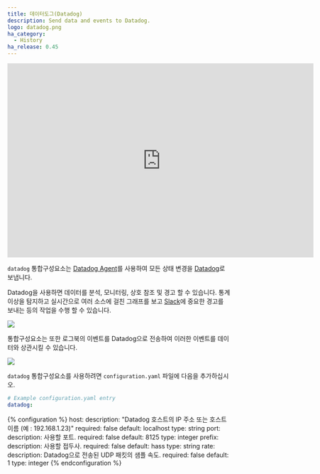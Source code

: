 ```yaml
---
title: 데이터도그(Datadog)
description: Send data and events to Datadog.
logo: datadog.png
ha_category:
  - History
ha_release: 0.45
---
```


<iframe width="690" height="437" src="https://www.youtube.com/embed/YHmCQ5GVeTk" frameborder="0" allow="accelerometer; autoplay; encrypted-media; gyroscope; picture-in-picture" allowfullscreen></iframe>


`datadog` 통합구성요소는 [Datadog Agent](https://docs.datadoghq.com/guides/basic_agent_usage/)를 사용하여 모든 상태 변경을 [Datadog](https://www.datadoghq.com/)로 보냅니다.

Datadog을 사용하면 데이터를 분석, 모니터링, 상호 참조 및 경고 할 수 있습니다. 통계 이상을 탐지하고 실시간으로 여러 소스에 걸친 그래프를 보고 [Slack](https://slack.com/intl/en-kr/)에 중요한 경고를 보내는 등의 작업을 수행 할 수 있습니다.

<p class='img'>
  <img src='{{site_root}}/images/screenshots/datadog-board-example.png' />
</p>

통합구성요소는 또한 로그북의 이벤트를 Datadog으로 전송하여 이러한 이벤트를 데이터와 상관시킬 수 있습니다.

<p class='img'>
  <img src='{{site_root}}/images/screenshots/datadog-event-stream.png' />
</p>

`datadog` 통합구성요소를 사용하려면 `configuration.yaml` 파일에 다음을 추가하십시오.

```yaml
# Example configuration.yaml entry
datadog:
```

{% configuration %}
host:
  description: "Datadog 호스트의 IP 주소 또는 호스트 이름 (예 : 192.168.1.23)"
  required: false
  default: localhost
  type: string
port:
  description: 사용할 포트.
  required: false
  default: 8125
  type: integer
prefix:
  description: 사용할 접두사.
  required: false
  default: hass
  type: string
rate:
  description: Datadog으로 전송된 UDP 패킷의 샘플 속도.
  required: false
  default: 1
  type: integer
{% endconfiguration %}
